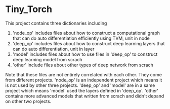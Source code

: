 # Tiny_Torch

This project contains three dictionaries including 
1. 'node_op' includes files about how to construct a computational graph that can do auto differentiation efficiently using TVM, unit in node
2. 'deep_op' includes files about how to construct deep learning layers that can do auto differentiation, unit in layer
3. 'model' includes files about how to use files in 'deep_op' to construct deep learning model from scrach
4. 'other' include files about other types of deep network from scrach

Note that these files are not entirely correlated with each other. They come from different projects. 'node_op' is an independent project which means it is not used by other three projects. 'deep_op' and 'model' are in a same project which means 'model' used the layers defined in 'deep_op'. 'other' contains more advanced models that written from scrach and didn't depand on other two projects.
